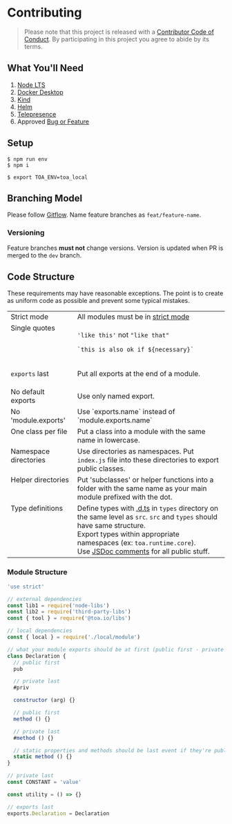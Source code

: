 # Contributing

> Please note that this project is released with a [Contributor Code of Conduct](./CONDUCT.md).
> By participating in this project you agree to abide by its terms.

## What You'll Need

1. [Node LTS](https://nodejs.org/)
2. [Docker Desktop](https://www.docker.com/get-started)
3. [Kind](https://kind.sigs.k8s.io/docs/user/quick-start/#installing-with-a-package-manager)
4. [Helm](https://helm.sh/docs/intro/install/#from-homebrew-macos)
5. [Telepresence](https://www.telepresence.io/docs/latest/install/)
6. Approved [Bug or Feature](https://github.com/toa-io/toa/issues)

## Setup

```shell
$ npm run env
$ npm i
```

```shell
$ export TOA_ENV=toa_local
```

## Branching Model

Please
follow [Gitflow](https://www.atlassian.com/git/tutorials/comparing-workflows/gitflow-workflow). Name
feature branches as `feat/feature-name`.

### Versioning

Feature branches **must not** change versions. Version is updated when PR is merged to the `dev`
branch.

## Code Structure

These requirements may have reasonable exceptions. The point is to create as uniform code as
possible and prevent some
typical mistakes.

<!--suppress ALL -->
<table>
  <tr>
    <td valign=top>Strict mode</td>
    <td>
All modules must be in <a href=https://developer.mozilla.org/en-US/docs/Web/>strict mode</a>
    </td>
  </tr>
  <tr>
    <td valign=top>Single quotes</td>
    <td>

`'like this'` not `"like that"`

`` `this is also ok if ${necessary}`  ``
   </td>
  </tr>
  <tr>
    <td valign=top>

`exports` last
</td>
<td>Put all exports at the end of a module.</td>
  </tr>
  <tr>
    <td valign=top>No default exports</td>
    <td>Use only named export.</td>
  </tr>
  <tr>
    <td valign=top>No 'module.exports'</td>
    <td>Use `exports.name` instead of `module.exports.name`</td>
  </tr>
  <tr>
    <td valign=top>One class per file</td>
    <td>Put a class into a module with the same name in lowercase.</td>
  </tr>
  <tr>
    <td valign=top>Namespace directories</td>
    <td>
        Use directories as namespaces. Put <code>index.js</code> file into these directories to export public classes.
    </td>
  </tr>
  <tr>
    <td valign=top>Helper directories</td>
    <td>
        Put 'subclasses' or helper functions into a folder with the same name as your main module prefixed with the dot.
    </td>
  </tr>
  <tr>
    <td valign=top>Type definitions</td>
    <td>
        Define types with <a href="https://www.typescriptlang.org/docs/handbook/declaration-files/templates/module-d-ts.html">.d.ts</a> in <code>types</code> directory on the same level as <code>src</code>. <code>src</code> and <code>types</code> should have same structure.
        <br/>
        Export types within appropriate namespaces (ex: <code>toa.runtime.core</code>).
        <br/>
        Use <a href="https://jsdoc.app">JSDoc comments</a> for all public stuff.
    </td>
  </tr>
</table>

### Module Structure

```javascript
'use strict'

// external dependencies
const lib1 = require('node-libs')
const lib2 = require('third-party-libs')
const { tool } = require('@toa.io/libs')

// local dependencies
const { local } = require('./local/module')

// what your module exports should be at first (public first - private last)
class Declaration {
  // public first
  pub

  // private last
  #priv

  constructor (arg) {}

  // public first
  method () {}

  // private last
  #method () {}

  // static properties and methods should be last event if they're public
  static method () {}
}

// private last
const CONSTANT = 'value'

const utility = () => {}

// exports last
exports.Declaration = Declaration
```
